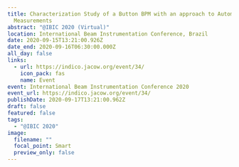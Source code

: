 ```yaml
---
title: Characterization Study of a Button BPM with an approach to Automated
  Measurements
abstract: "@IBIC 2020 (Virtual)"
location: International Beam Instrumentation Conference, Brazil
date: 2020-09-15T13:21:00.926Z
date_end: 2020-09-16T06:30:00.000Z
all_day: false
links:
  - url: https://indico.jacow.org/event/34/
    icon_pack: fas
    name: Event
event: International Beam Instrumentation Conference 2020
event_url: https://indico.jacow.org/event/34/
publishDate: 2020-09-17T13:21:00.962Z
draft: false
featured: false
tags:
  - "@IBIC 2020"
image:
  filename: ""
  focal_point: Smart
  preview_only: false
---
```


